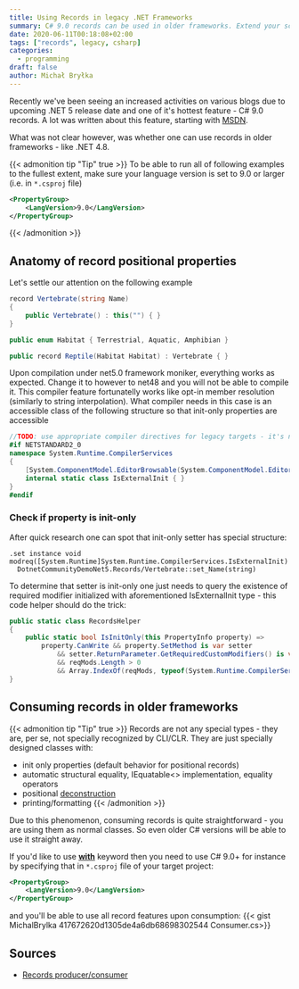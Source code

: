 ```yaml
---
title: Using Records in legacy .NET Frameworks
summary: C# 9.0 records can be used in older frameworks. Extend your score on records to [100]/[100]
date: 2020-06-11T00:18:08+02:00
tags: ["records", legacy, csharp]
categories:
  - programming
draft: false
author: Michał Bryłka
---
```


Recently we've been seeing an increased activities on various blogs due to upcoming .NET 5 release date and one of it's hottest feature - C# 9.0 records. 
A lot was written about this feature, starting with [MSDN](https://devblogs.microsoft.com/dotnet/welcome-to-c-9-0/). 

What was not clear however, was whether one can use records in older frameworks - like .NET 4.8. 


{{< admonition tip "Tip" true >}}
To be able to run all of following examples to the fullest extent, make sure your language version is set to 9.0 or larger (i.e. in `*.csproj` file)
```xml
<PropertyGroup>
    <LangVersion>9.0</LangVersion>
</PropertyGroup>
``` 
{{< /admonition >}}


## Anatomy of record positional properties 
Let's settle our attention on the following example
```csharp
record Vertebrate(string Name)
{
    public Vertebrate() : this("") { }
}

public enum Habitat { Terrestrial, Aquatic, Amphibian }

public record Reptile(Habitat Habitat) : Vertebrate { }
```

Upon compilation under net5.0 framework moniker, everything works as expected. Change it to however to net48 and you will not be able to compile it. This compiler feature fortunatelly works like opt-in member resolution (similarly to string interpolation). What compiler needs in this case is an accessible class of the following structure so that init-only properties are accessible   
```csharp
//TODO: use appropriate compiler directives for legacy targets - it's not needed in net5.0+
#if NETSTANDARD2_0
namespace System.Runtime.CompilerServices
{
    [System.ComponentModel.EditorBrowsable(System.ComponentModel.EditorBrowsableState.Never)]
    internal static class IsExternalInit { }
}
#endif

```

### Check if property is init-only
After quick research one can spot that init-only setter has special structure:
```
.set instance void modreq([System.Runtime]System.Runtime.CompilerServices.IsExternalInit)
  DotnetCommunityDemoNet5.Records/Vertebrate::set_Name(string)
```

To determine that setter is init-only one just needs to query the existence of required modifier initialized with aforementioned IsExternalInit type - this code helper should do the trick:
```csharp
public static class RecordsHelper
{
    public static bool IsInitOnly(this PropertyInfo property) =>
        property.CanWrite && property.SetMethod is var setter
            && setter.ReturnParameter.GetRequiredCustomModifiers() is var reqMods 
            && reqMods.Length > 0
            && Array.IndexOf(reqMods, typeof(System.Runtime.CompilerServices.IsExternalInit)) > -1;
}
```

## Consuming records in older frameworks 
{{< admonition tip "Tip" true >}}
Records are not any special types - they are, per se, not specially recognized by CLI/CLR. They are just specially designed classes with: 
- init only properties (default behavior for positional records)
- automatic structural equality, IEquatable<> implementation, equality operators
- positional [deconstruction](https://learn.microsoft.com/en-us/dotnet/csharp/fundamentals/functional/deconstruct)
- printing/formatting
{{< /admonition >}}

Due to this phenomenon, consuming records is quite straightforward - you are using them as normal classes. So even older C# versions will be able to use it straight away.

If you'd like to use [__with__](https://devblogs.microsoft.com/dotnet/welcome-to-c-9-0/#with-expressions) keyword then you need to use C# 9.0+ for instance by specifying that in `*.csproj` file of your target project:
```xml
<PropertyGroup>
    <LangVersion>9.0</LangVersion>
</PropertyGroup>
``` 
and you'll be able to use all record features upon consumption:
{{< gist MichalBrylka 417672620d1305de4a6db68698302544 Consumer.cs>}}

## Sources 
- [Records producer/consumer](https://gist.github.com/MichalBrylka/417672620d1305de4a6db68698302544)
